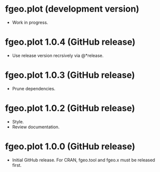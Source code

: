 # fgeo.plot (development version)

* Work in progress.

# fgeo.plot 1.0.4 (GitHub release)

* Use release version recrsively via @*release.

# fgeo.plot 1.0.3 (GitHub release)

* Prune dependencies.

# fgeo.plot 1.0.2 (GitHub release)

* Style.
* Review documentation.

# fgeo.plot 1.0.0 (GitHub release)

* Initial GitHub release. For CRAN, fgeo.tool and fgeo.x must be released first.

